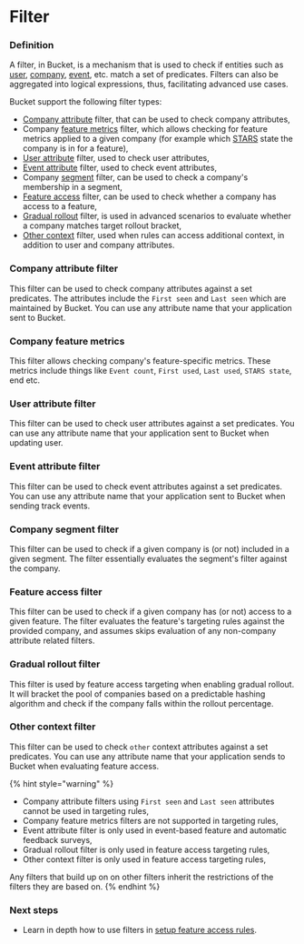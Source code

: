 # Filter

### Definition

A filter, in Bucket, is a mechanism that is used to check if entities such as [user](user.md), [company](company.md), [event](event.md), etc. match a set of predicates. Filters can also be aggregated into logical expressions, thus, facilitating advanced use cases.

Bucket support the following filter types:

* [Company attribute](company.md#attributes) filter, that can be used to check company attributes,
* Company [feature metrics](feature.md#metrics) filter, which allows checking for feature metrics applied to a given company (for example which [STARS](broken-reference) state the company is in for a feature),
* [User attribute](user.md#attributes) filter, used to check user attributes,
* [Event attribute](event.md#attributes) filter, used to check event attributes,
* Company [segment](segment.md) filter, can be used to check a company's membership in a segment,
* [Feature access](feature.md#access) filter, can be used to check whether a company has access to a feature,
* [Gradual rollout](../../product-handbook/feature-rollouts/#gradually-roll-out-your-feature) filter, is used in advanced scenarios to evaluate whether a company matches target rollout bracket,
* [Other context](targeting-rules.md#evaluation-context) filter, used when rules can access additional context, in addition to user and company attributes.

### Company attribute filter

This filter can be used to check company attributes against a set predicates. The attributes include the `First seen` and `Last seen` which are maintained by Bucket. You can use any attribute name that your application sent to Bucket.

### Company feature metrics

This filter allows checking company's feature-specific metrics. These metrics include things like `Event count`, `First used`, `Last used`, `STARS state`, end etc.

### User attribute filter

This filter can be used to check user attributes against a set predicates. You can use any attribute name that your application sent to Bucket when updating user.

### Event attribute filter

This filter can be used to check event attributes against a set predicates. You can use any attribute name that your application sent to Bucket when sending track events.

### Company segment filter

This filter can be used to check if a given company is (or not) included in a given segment. The filter essentially evaluates the segment's filter against the company.

### Feature access filter

This filter can be used to check if a given company has (or not) access to a given feature. The filter evaluates the feature's targeting rules against the provided company, and assumes skips evaluation of any non-company attribute related filters.

### Gradual rollout filter

This filter is used by feature access targeting when enabling gradual rollout. It will bracket the pool of companies based on a predictable hashing algorithm and check if the company falls within the rollout percentage.

### Other context filter

This filter can be used to check `other` context attributes against a set predicates. You can use any attribute name that your application sends to Bucket when evaluating feature access.

{% hint style="warning" %}
* Company attribute filters using `First seen` and `Last seen` attributes cannot be used in targeting rules,
* Company feature metrics filters are not supported in targeting rules,
* Event attribute filter is only used in event-based feature and automatic feedback surveys,
* Gradual rollout filter is only used in feature access targeting rules,
* Other context filter is only used in feature access targeting rules,

&#x20;Any filters that build up on on other filters inherit the restrictions of the filters they are based on.
{% endhint %}

### Next steps

* Learn in depth how to use filters in [setup feature access rules](../../product-handbook/feature-rollouts/feature-targeting-rules.md).
